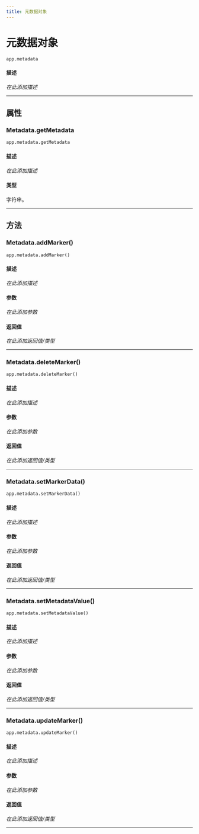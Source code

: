 ```yaml
---
title: 元数据对象
---
```

# 元数据对象

`app.metadata`

#### 描述

*在此添加描述*

---

## 属性

### Metadata.getMetadata

`app.metadata.getMetadata`

#### 描述

*在此添加描述*

#### 类型

字符串。

---

## 方法

### Metadata.addMarker()

`app.metadata.addMarker()`

#### 描述

*在此添加描述*

#### 参数

*在此添加参数*

#### 返回值

*在此添加返回值/类型*

---

### Metadata.deleteMarker()

`app.metadata.deleteMarker()`

#### 描述

*在此添加描述*

#### 参数

*在此添加参数*

#### 返回值

*在此添加返回值/类型*

---

### Metadata.setMarkerData()

`app.metadata.setMarkerData()`

#### 描述

*在此添加描述*

#### 参数

*在此添加参数*

#### 返回值

*在此添加返回值/类型*

---

### Metadata.setMetadataValue()

`app.metadata.setMetadataValue()`

#### 描述

*在此添加描述*

#### 参数

*在此添加参数*

#### 返回值

*在此添加返回值/类型*

---

### Metadata.updateMarker()

`app.metadata.updateMarker()`

#### 描述

*在此添加描述*

#### 参数

*在此添加参数*

#### 返回值

*在此添加返回值/类型*

---
